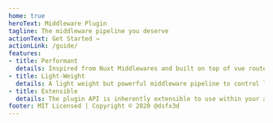 ```yaml
---
home: true
heroText: Middleware Plugin
tagline: The middleware pipeline you deserve
actionText: Get Started →
actionLink: /guide/
features:
- title: Performant
  details: Inspired from Nuxt Middlewares and built on top of vue router's Navigation Guards to offer the best of performance.
- title: Light-Weight
  details: A light weight but powerful middleware pipeline to control logic between your routes.
- title: Extensible
  details: The plugin API is inherently extensible to use within your applications or in integration with third-party plugins.
footer: MIT Licensed | Copyright © 2020 @dsfx3d
---
```

